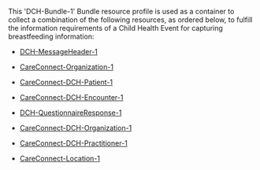 This 'DCH-Bundle-1' Bundle resource profile is used as a container to collect a combination of the following resources, as ordered below, to fulfill the information requirements of a Child Health Event for capturing breastfeeding information:

- [DCH-MessageHeader-1]
- [CareConnect-Organization-1]
- [CareConnect-DCH-Patient-1]
- [CareConnect-DCH-Encounter-1]
- [DCH-QuestionnaireResponse-1]


- [CareConnect-DCH-Organization-1]
- [CareConnect-DCH-Practitioner-1]
- [CareConnect-Location-1]
                                                                                                   

[DCH-MessageHeader-1]:dch-messageheader-1.html
[CareConnect-Organization-1]:careconnect-organization-1.html
[CareConnect-DCH-Patient-1]:careconnect-dch-patient-1.html
[CareConnect-DCH-Encounter-1]:careconnect-dch-encounter-1.html
[DCH-QuestionnaireResponse-1]:dch-questionnaireresponse-1.html
[CareConnect-DCH-Immunization-1]:careconnect-dch-immunization-1.html
[DCH-Appointment-1]:dch-appointment-1.html
[DCH-Procedure-1]:dch-procedure-1.html
[DCH-ProcedureRequest-1]:dch-procedurerequest-1.html
[CareConnect-DCH-Organization-1]:careconnect-dch-organization-1.html
[CareConnect-DCH-Practitioner-1]:careconnect-dch-practitioner-1.html
[CareConnect-Location-1]:careconnect-location-1.html


